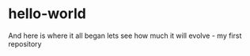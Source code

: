# hello-world
And here is where it all began lets see how much it will evolve - my first repository
